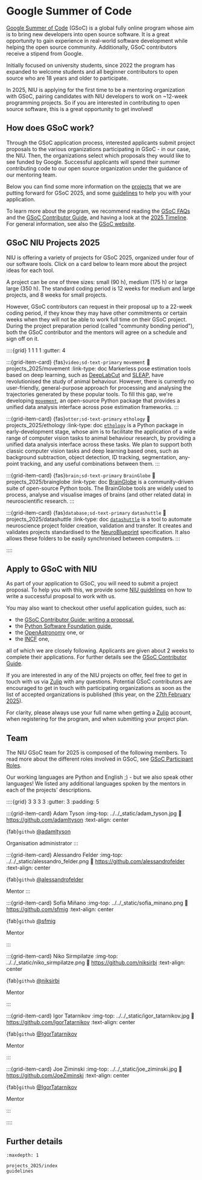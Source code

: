 # Google Summer of Code

[Google Summer of Code](https://summerofcode.withgoogle.com/) (GSoC) is a global fully online program whose aim is to bring new developers into open source software. It is a great opportunity to gain experience in real-world software development while helping the open source community. Additionally, GSoC contributors receive a stipend from Google. 

Initially focused on university students, since 2022 the program has expanded to welcome students and all beginner contributors to open source who are 18 years and older to participate.

In 2025, NIU is applying for the first time to be a mentoring organization with GSoC, pairing candidates with NIU developers to work on ~12-week programming projects. So if you are interested in contributing to open source software, this is a great opportunity to get involved!


## How does GSoC work?
Through the GSoC application process, interested applicants submit project proposals to the various organizations participating in GSoC - in our case, the NIU. Then, the organizations select which proposals they would like to see funded by Google. Successful applicants will spend their summer contributing code to our open source organization under the guidance of our mentoring team. 

Below you can find some more information on the [projects](#gsoc-niu-projects-2025) that we are putting forward for GSoC 2025, and some [guidelines](#apply-to-gsoc-with-niu) to help you with your application.

To learn more about the program, we recommend reading the [GSoC FAQs](https://developers.google.com/open-source/gsoc/faq) and the [GSoC Contributor Guide](https://google.github.io/gsocguides/student/), and having a look at the [2025 Timeline](https://developers.google.com/open-source/gsoc/timeline). For general information, see also the [GSoC website](https://summerofcode.withgoogle.com/).


## GSoC NIU Projects 2025

NIU is offering a variety of projects for GSoC 2025, organized under four of our software tools. Click on a card below to learn more about the project ideas for each tool.

A project can be one of three sizes: small (90 h), medium (175 h) or large  large (350 h). The standard coding period is 12 weeks for medium and large projects, and 8 weeks for small projects. 

However, GSoC contributors can request in their proposal up to a 22-week coding period, if they know they may have other commitments or certain weeks when they will not be able to work full time on their GSoC project. During the project preparation period (called "community bonding period"), both the GSoC contributor and the mentors will agree on a schedule and sign off on it.


::::{grid} 1 1 1 1
:gutter: 4

:::{grid-item-card} {fas}`video;sd-text-primary` `movement`
:link: projects_2025/movement
:link-type: doc
Markerless pose estimation tools based on deep learning, such as [DeepLabCut](https://www.mackenziemathislab.org/deeplabcut) and [SLEAP](https://sleap.ai/), have revolutionised the study of animal behaviour. However, there is currently no user-friendly, general-purpose approach for processing and analysing the trajectories generated by these popular tools. To fill this gap, we're developing [`movement`](https://movement.neuroinformatics.dev/), an open-source Python package that provides a unified data analysis interface across pose estimation frameworks. 
:::

:::{grid-item-card} {fas}`otter;sd-text-primary` `ethology`
:link: projects_2025/ethology
:link-type: doc
[`ethology`](https://github.com/neuroinformatics-unit/ethology) is a Python package in early-development stage, whose aim is to facilitate the application of a wide range of computer vision tasks to animal behaviour research, by providing a unified data analysis interface across these tasks. We plan to support both classic computer vision tasks and deep learning based ones, such as background subtraction, object detection, ID tracking, segmentation, any-point tracking, and any useful combinations between them. 
:::

:::{grid-item-card} {fas}`brain;sd-text-primary` `BrainGlobe`
:link: projects_2025/brainglobe
:link-type: doc
[BrainGlobe](https://brainglobe.info/) is a community-driven suite of open-source Python tools. The BrainGlobe tools are widely used to process, analyse and visualise images of brains (and other related data) in neuroscientific research.
:::

:::{grid-item-card} {fas}`database;sd-text-primary` `datashuttle`
:link: projects_2025/datashuttle
:link-type: doc
[`datashuttle`](https://datashuttle.neuroinformatics.dev/index.html) is a tool to automate neuroscience project folder creation, validation and transfer. It creates and validates projects standardised to the [NeuroBlueprint](https://neuroblueprint.neuroinformatics.dev/latest/index.html) specification. It also allows these folders to be easily synchronised between computers.
:::

::::

## Apply to GSoC with NIU

As part of your application to GSoC, you will need to submit a project proposal. To help you with this, we provide some [NIU guidelines](guidelines) on how to write a successful proposal to work with us. 

You may also want to checkout other useful application guides, such as:
- the [GSoC Contributor Guide: writing a proposal](https://google.github.io/gsocguides/student/writing-a-proposal), 
- the [Python Software Foundation guide](https://python-gsoc.org/), 
- the [OpenAstronomy](https://openastronomy.org/gsoc/student_guidelines.html) one, or 
- the [INCF](https://www.incf.org/recommendations-gsoc-contributors) one,

all of which we are closely following. Applicants are given about 2 weeks to complete their applications. For further details see the [GSoC Contributor Guide](https://google.github.io/gsocguides/student/writing-a-proposal).

If you are interested in any of the NIU projects on offer, feel free to get in touch with us via [Zulip](https://neuroinformatics.zulipchat.com/) with any questions. Potential GSoC contributors are encouraged to get in touch with participating organizations as soon as the list of accepted organizations is published (this year, on the [27th February 2025](https://developers.google.com/open-source/gsoc/timeline#february_27_-_1800_utc)). 

For clarity, please always use your full name when getting a [Zulip](https://neuroinformatics.zulipchat.com/) account, when registering for the program, and when submitting your project plan. 


## Team

The NIU GSoC team for 2025 is composed of the following members. To read more about the different roles involved in GSoC, see [GSoC Participant Roles](https://google.github.io/gsocguides/mentor/#participant-roles).

Our working languages are Python and English ;) - but we also speak other languages! We listed any additional languages spoken by the mentors in each of the projects' descriptions.

::::{grid} 3 3 3 3
:gutter: 3
:padding: 5

:::{grid-item-card} Adam Tyson
:img-top: ../../_static/adam_tyson.jpg
:link: https://github.com/adamltyson
:text-align: center


{fab}`github` [@adamltyson](https://github.com/adamltyson)

Organisation administrator
:::

:::{grid-item-card} Alessandro Felder
:img-top: ../../_static/alessandro_felder.png
:link: https://github.com/alessandrofelder
:text-align: center

{fab}`github` [@alessandrofelder](https://github.com/alessandrofelder)

Mentor
:::

:::{grid-item-card} Sofía Miñano
:img-top: ../../_static/sofia_minano.png
:link: https://github.com/sfmig
:text-align: center

{fab}`github` [@sfmig](https://github.com/sfmig)


Mentor

:::

:::{grid-item-card} Niko Sirmpilatze
:img-top: ../../_static/niko_sirmpilatze.png
:link: https://github.com/niksirbi
:text-align: center

{fab}`github` [@niksirbi](https://github.com/niksirbi)

Mentor

:::

:::{grid-item-card} Igor Tatarnikov
:img-top: ../../_static/igor_tatarnikov.jpg
:link: https://github.com/IgorTatarnikov
:text-align: center

{fab}`github` [@IgorTatarnikov](https://github.com/IgorTatarnikov)

Mentor

:::

:::{grid-item-card} Joe Ziminski
:img-top: ../../_static/joe_ziminski.jpg
:link: https://github.com/JoeZiminski
:text-align: center

{fab}`github` [@IgorTatarnikov](https://github.com/IgorTatarnikov)

Mentor

:::

::::


## Further details

```{toctree}
:maxdepth: 1

projects_2025/index
guidelines
```